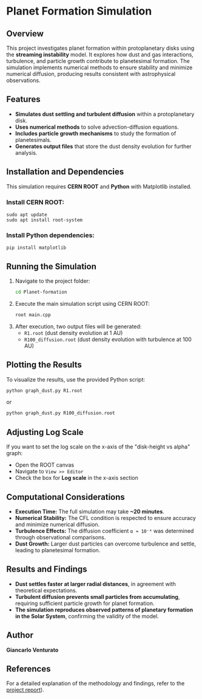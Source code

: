 # Planet Formation Simulation

## Overview
This project investigates planet formation within protoplanetary disks using the **streaming instability** model. It explores how dust and gas interactions, turbulence, and particle growth contribute to planetesimal formation. The simulation implements numerical methods to ensure stability and minimize numerical diffusion, producing results consistent with astrophysical observations.

## Features
- **Simulates dust settling and turbulent diffusion** within a protoplanetary disk.
- **Uses numerical methods** to solve advection-diffusion equations.
- **Includes particle growth mechanisms** to study the formation of planetesimals.
- **Generates output files** that store the dust density evolution for further analysis.

## Installation and Dependencies
This simulation requires **CERN ROOT** and **Python** with Matplotlib installed.

### Install CERN ROOT:
```
sudo apt update
sudo apt install root-system
```

### Install Python dependencies:
```
pip install matplotlib
```

## Running the Simulation
1. Navigate to the project folder:
   ```sh
   cd Planet-formation
   ```
2. Execute the main simulation script using CERN ROOT:
   ```sh
   root main.cpp
   ```
3. After execution, two output files will be generated:
   - `R1.root` (dust density evolution at 1 AU)
   - `R100_diffusion.root` (dust density evolution with turbulence at 100 AU)

## Plotting the Results
To visualize the results, use the provided Python script:
```sh
python graph_dust.py R1.root
```
or
```sh
python graph_dust.py R100_diffusion.root
```

## Adjusting Log Scale
If you want to set the log scale on the x-axis of the "disk-height vs alpha" graph:
- Open the ROOT canvas
- Navigate to `View >> Editor`
- Check the box for **Log scale** in the x-axis section

## Computational Considerations
- **Execution Time:** The full simulation may take **~20 minutes**.
- **Numerical Stability:** The CFL condition is respected to ensure accuracy and minimize numerical diffusion.
- **Turbulence Effects:** The diffusion coefficient `α ≈ 10⁻⁴` was determined through observational comparisons.
- **Dust Growth:** Larger dust particles can overcome turbulence and settle, leading to planetesimal formation.

## Results and Findings
- **Dust settles faster at larger radial distances**, in agreement with theoretical expectations.
- **Turbulent diffusion prevents small particles from accumulating**, requiring sufficient particle growth for planet formation.
- **The simulation reproduces observed patterns of planetary formation in the Solar System**, confirming the validity of the model.

## Author
**Giancarlo Venturato**

## References
For a detailed explanation of the methodology and findings, refer to the [project report]([https://github.com/ginca03/Planet-formation/blob/main/docs/06033934_Project3_Report.pdf)).


